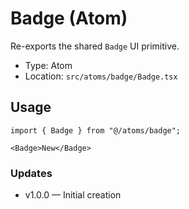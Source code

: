 # Badge (Atom)

Re-exports the shared `Badge` UI primitive.

- Type: Atom
- Location: `src/atoms/badge/Badge.tsx`

## Usage
```tsx
import { Badge } from "@/atoms/badge";

<Badge>New</Badge>
```

### Updates
- v1.0.0 — Initial creation

